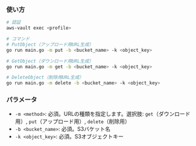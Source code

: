 ### 使い方

```sh
# 認証
aws-vault exec <profile>

# コマンド
# PutObject（アップロード用URL生成）
go run main.go -m put -b <bucket_name> -k <object_key>

# GetObject（ダウンロード用URL生成）
go run main.go -m get -b <bucket_name> -k <object_key>

# DeleteObject（削除用URL生成）
go run main.go -m delete -b <bucket_name> -k <object_key>
```

### パラメータ

- `-m <method>`: 必須。URLの種類を指定します。選択肢: `get`（ダウンロード用）, `put`（アップロード用）, `delete`（削除用）
- `-b <bucket_name>`: 必須。S3バケット名
- `-k <object_key>`: 必須。S3オブジェクトキー
